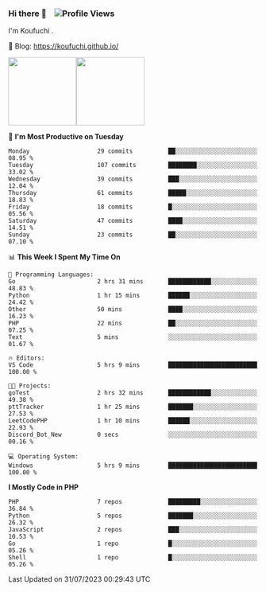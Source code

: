 ### Hi there 👋 &nbsp;&nbsp; ![Profile Views](http://img.shields.io/badge/Profile%20Views-122-blue)

I'm Koufuchi . 

📔 Blog: <https://koufuchi.github.io/>

<img align="" height="137px" src="https://github-readme-stats.vercel.app/api?username=Koufuchi&hide=issues,contribs&show_icons=true&line_height=21&theme=radical&locale=en" /><img align="" height="137px" src="https://github-readme-stats.vercel.app/api/top-langs/?username=Koufuchi&layout=compact&hide=blade,html,css&theme=radical&locale=en" />

<!--START_SECTION:waka-->
📅 **I'm Most Productive on Tuesday** 

```text
Monday                   29 commits          ██░░░░░░░░░░░░░░░░░░░░░░░   08.95 % 
Tuesday                  107 commits         ████████░░░░░░░░░░░░░░░░░   33.02 % 
Wednesday                39 commits          ███░░░░░░░░░░░░░░░░░░░░░░   12.04 % 
Thursday                 61 commits          █████░░░░░░░░░░░░░░░░░░░░   18.83 % 
Friday                   18 commits          █░░░░░░░░░░░░░░░░░░░░░░░░   05.56 % 
Saturday                 47 commits          ████░░░░░░░░░░░░░░░░░░░░░   14.51 % 
Sunday                   23 commits          ██░░░░░░░░░░░░░░░░░░░░░░░   07.10 % 
```


📊 **This Week I Spent My Time On** 

```text
💬 Programming Languages: 
Go                       2 hrs 31 mins       ████████████░░░░░░░░░░░░░   48.83 % 
Python                   1 hr 15 mins        ██████░░░░░░░░░░░░░░░░░░░   24.42 % 
Other                    50 mins             ████░░░░░░░░░░░░░░░░░░░░░   16.23 % 
PHP                      22 mins             ██░░░░░░░░░░░░░░░░░░░░░░░   07.25 % 
Text                     5 mins              ░░░░░░░░░░░░░░░░░░░░░░░░░   01.67 % 

🔥 Editors: 
VS Code                  5 hrs 9 mins        █████████████████████████   100.00 % 

🐱‍💻 Projects: 
goTest                   2 hrs 32 mins       ████████████░░░░░░░░░░░░░   49.38 % 
pttTracker               1 hr 25 mins        ███████░░░░░░░░░░░░░░░░░░   27.53 % 
LeetCodePHP              1 hr 10 mins        ██████░░░░░░░░░░░░░░░░░░░   22.93 % 
Discord_Bot_New          0 secs              ░░░░░░░░░░░░░░░░░░░░░░░░░   00.16 % 

💻 Operating System: 
Windows                  5 hrs 9 mins        █████████████████████████   100.00 % 
```

**I Mostly Code in PHP** 

```text
PHP                      7 repos             █████████░░░░░░░░░░░░░░░░   36.84 % 
Python                   5 repos             ███████░░░░░░░░░░░░░░░░░░   26.32 % 
JavaScript               2 repos             ███░░░░░░░░░░░░░░░░░░░░░░   10.53 % 
Go                       1 repo              █░░░░░░░░░░░░░░░░░░░░░░░░   05.26 % 
Shell                    1 repo              █░░░░░░░░░░░░░░░░░░░░░░░░   05.26 % 
```




 Last Updated on 31/07/2023 00:29:43 UTC
<!--END_SECTION:waka-->


